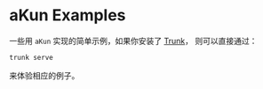 # aKun Examples

一些用 `aKun` 实现的简单示例，如果你安装了 [Trunk](https://trunkrs.dev/)， 则可以直接通过：

```sh
trunk serve
```

来体验相应的例子。
